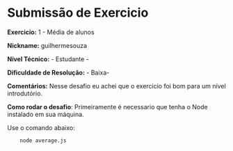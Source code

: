 # Submissão de Exercicio

**Exercicio:** 1 - Média de alunos

**Nickname:** guilhermesouza

**Nível Técnico:** - Estudante -

**Dificuldade de Resolução:** - Baixa-

**Comentários:** Nesse desafio eu achei que o exercicio foi bom para um nível introdutório.

**Como rodar o desafio**: Primeiramente é necessario que tenha o Node instalado em sua máquina.

Use o comando abaixo: 
```bash
    node average.js 
```